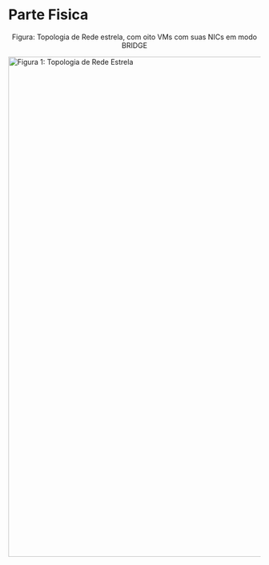 # Parte Fisica

<p><center>Figura: Topologia de Rede estrela, com oito VMs com suas NICs em modo BRIDGE</center></p>   
<img src="" title="Figura 1: Topologia de Rede Estrela" width="1000" />
